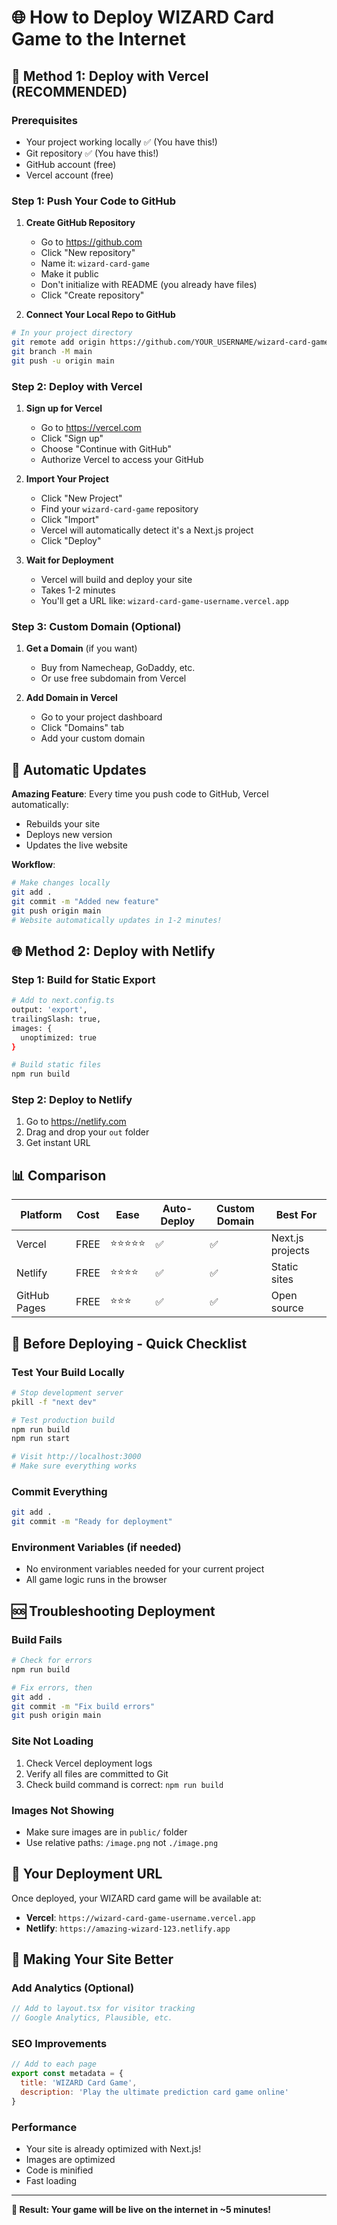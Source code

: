 # 🌐 How to Deploy WIZARD Card Game to the Internet

## 🚀 Method 1: Deploy with Vercel (RECOMMENDED)

### Prerequisites
- Your project working locally ✅ (You have this!)
- Git repository ✅ (You have this!)
- GitHub account (free)
- Vercel account (free)

### Step 1: Push Your Code to GitHub

1. **Create GitHub Repository**
   - Go to https://github.com
   - Click "New repository"
   - Name it: `wizard-card-game`
   - Make it public
   - Don't initialize with README (you already have files)
   - Click "Create repository"

2. **Connect Your Local Repo to GitHub**
```bash
# In your project directory
git remote add origin https://github.com/YOUR_USERNAME/wizard-card-game.git
git branch -M main
git push -u origin main
```

### Step 2: Deploy with Vercel

1. **Sign up for Vercel**
   - Go to https://vercel.com
   - Click "Sign up"
   - Choose "Continue with GitHub"
   - Authorize Vercel to access your GitHub

2. **Import Your Project**
   - Click "New Project"
   - Find your `wizard-card-game` repository
   - Click "Import"
   - Vercel will automatically detect it's a Next.js project
   - Click "Deploy"

3. **Wait for Deployment**
   - Vercel will build and deploy your site
   - Takes 1-2 minutes
   - You'll get a URL like: `wizard-card-game-username.vercel.app`

### Step 3: Custom Domain (Optional)

1. **Get a Domain** (if you want)
   - Buy from Namecheap, GoDaddy, etc.
   - Or use free subdomain from Vercel

2. **Add Domain in Vercel**
   - Go to your project dashboard
   - Click "Domains" tab
   - Add your custom domain

## 🔄 Automatic Updates

**Amazing Feature**: Every time you push code to GitHub, Vercel automatically:
- Rebuilds your site
- Deploys new version
- Updates the live website

**Workflow**:
```bash
# Make changes locally
git add .
git commit -m "Added new feature"
git push origin main
# Website automatically updates in 1-2 minutes!
```

## 🌐 Method 2: Deploy with Netlify

### Step 1: Build for Static Export
```bash
# Add to next.config.ts
output: 'export',
trailingSlash: true,
images: {
  unoptimized: true
}

# Build static files
npm run build
```

### Step 2: Deploy to Netlify
1. Go to https://netlify.com
2. Drag and drop your `out` folder
3. Get instant URL

## 📊 Comparison

| Platform | Cost | Ease | Auto-Deploy | Custom Domain | Best For |
|----------|------|------|-------------|---------------|----------|
| Vercel   | FREE | ⭐⭐⭐⭐⭐ | ✅ | ✅ | Next.js projects |
| Netlify  | FREE | ⭐⭐⭐⭐ | ✅ | ✅ | Static sites |
| GitHub Pages | FREE | ⭐⭐⭐ | ✅ | ✅ | Open source |

## 🔧 Before Deploying - Quick Checklist

### Test Your Build Locally
```bash
# Stop development server
pkill -f "next dev"

# Test production build
npm run build
npm run start

# Visit http://localhost:3000
# Make sure everything works
```

### Commit Everything
```bash
git add .
git commit -m "Ready for deployment"
```

### Environment Variables (if needed)
- No environment variables needed for your current project
- All game logic runs in the browser

## 🆘 Troubleshooting Deployment

### Build Fails
```bash
# Check for errors
npm run build

# Fix errors, then
git add .
git commit -m "Fix build errors"
git push origin main
```

### Site Not Loading
1. Check Vercel deployment logs
2. Verify all files are committed to Git
3. Check build command is correct: `npm run build`

### Images Not Showing
- Make sure images are in `public/` folder
- Use relative paths: `/image.png` not `./image.png`

## 🎯 Your Deployment URL

Once deployed, your WIZARD card game will be available at:
- **Vercel**: `https://wizard-card-game-username.vercel.app`
- **Netlify**: `https://amazing-wizard-123.netlify.app`

## 🔐 Making Your Site Better

### Add Analytics (Optional)
```javascript
// Add to layout.tsx for visitor tracking
// Google Analytics, Plausible, etc.
```

### SEO Improvements
```javascript
// Add to each page
export const metadata = {
  title: 'WIZARD Card Game',
  description: 'Play the ultimate prediction card game online'
}
```

### Performance
- Your site is already optimized with Next.js!
- Images are optimized
- Code is minified
- Fast loading

---

**🎉 Result: Your game will be live on the internet in ~5 minutes!**
